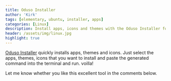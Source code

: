 ```yaml
---
title: Oduso Installer
author: 'Kirk'
tags: [elementary, ubuntu, installer, apps]
categories: [Linux]
description: Install apps, icons and themes with the Oduso Installer for Ubuntu devivatives.
header: /assets/img/linux.jpg
highlight: true
---
```


[Oduso Installer](https://oduso.com/) quickly installs apps, themes and icons. Just select the apps, themes, icons that you want to install and paste the generated command into the terminal and run. voilla!

Let me know whether you like this excellent tool in the comments below.
